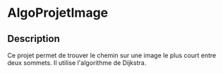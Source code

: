 # AlgoProjetImage
## Description

Ce projet permet de trouver le chemin sur une image le plus court entre deux sommets. Il utilise l'algorithme de Dijkstra.

